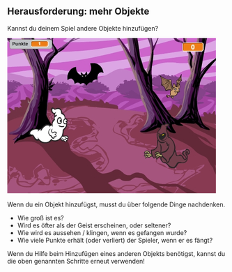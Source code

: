 ## Herausforderung: mehr Objekte

Kannst du deinem Spiel andere Objekte hinzufügen?

![screenshot](images/ghost-final.png)

Wenn du ein Objekt hinzufügst, musst du über folgende Dinge nachdenken.

+ Wie groß ist es?
+ Wird es öfter als der Geist erscheinen, oder seltener?
+ Wie wird es aussehen / klingen, wenn es gefangen wurde?
+ Wie viele Punkte erhält (oder verliert) der Spieler, wenn er es fängt?

Wenn du Hilfe beim Hinzufügen eines anderen Objekts benötigst, kannst du die oben genannten Schritte erneut verwenden!